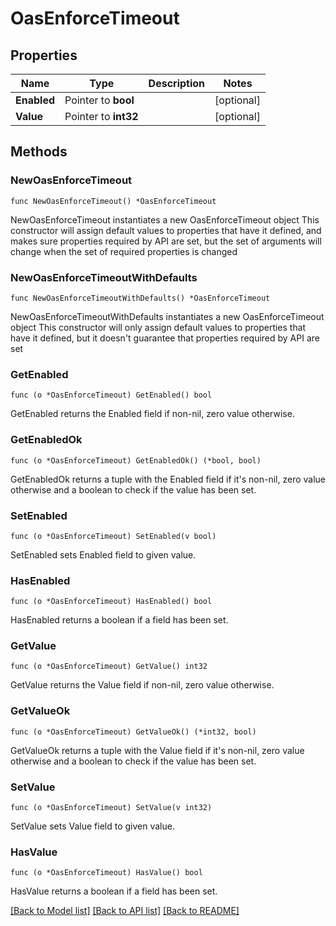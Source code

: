 # OasEnforceTimeout

## Properties

Name | Type | Description | Notes
------------ | ------------- | ------------- | -------------
**Enabled** | Pointer to **bool** |  | [optional] 
**Value** | Pointer to **int32** |  | [optional] 

## Methods

### NewOasEnforceTimeout

`func NewOasEnforceTimeout() *OasEnforceTimeout`

NewOasEnforceTimeout instantiates a new OasEnforceTimeout object
This constructor will assign default values to properties that have it defined,
and makes sure properties required by API are set, but the set of arguments
will change when the set of required properties is changed

### NewOasEnforceTimeoutWithDefaults

`func NewOasEnforceTimeoutWithDefaults() *OasEnforceTimeout`

NewOasEnforceTimeoutWithDefaults instantiates a new OasEnforceTimeout object
This constructor will only assign default values to properties that have it defined,
but it doesn't guarantee that properties required by API are set

### GetEnabled

`func (o *OasEnforceTimeout) GetEnabled() bool`

GetEnabled returns the Enabled field if non-nil, zero value otherwise.

### GetEnabledOk

`func (o *OasEnforceTimeout) GetEnabledOk() (*bool, bool)`

GetEnabledOk returns a tuple with the Enabled field if it's non-nil, zero value otherwise
and a boolean to check if the value has been set.

### SetEnabled

`func (o *OasEnforceTimeout) SetEnabled(v bool)`

SetEnabled sets Enabled field to given value.

### HasEnabled

`func (o *OasEnforceTimeout) HasEnabled() bool`

HasEnabled returns a boolean if a field has been set.

### GetValue

`func (o *OasEnforceTimeout) GetValue() int32`

GetValue returns the Value field if non-nil, zero value otherwise.

### GetValueOk

`func (o *OasEnforceTimeout) GetValueOk() (*int32, bool)`

GetValueOk returns a tuple with the Value field if it's non-nil, zero value otherwise
and a boolean to check if the value has been set.

### SetValue

`func (o *OasEnforceTimeout) SetValue(v int32)`

SetValue sets Value field to given value.

### HasValue

`func (o *OasEnforceTimeout) HasValue() bool`

HasValue returns a boolean if a field has been set.


[[Back to Model list]](../README.md#documentation-for-models) [[Back to API list]](../README.md#documentation-for-api-endpoints) [[Back to README]](../README.md)


